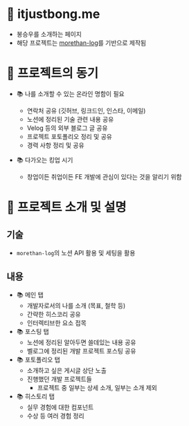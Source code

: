 # 📌 itjustbong.me

- 봉승우를 소개하는 페이지
- 해당 프로젝트는 [morethan-log](https://github.com/morethanmin/morethan-log)를 기반으로 제작됨

# 📌 프로젝트의 동기

- 📚 나를 소개할 수 있는 온라인 명함이 필요

  - 연락처 공유 (깃허브, 링크드인, 인스타, 이메일)
  - 노션에 정리된 기술 관련 내용 공유
  - Velog 등의 외부 블로그 글 공유
  - 프로젝트 포토폴리오 정리 및 공유
  - 경력 사항 정리 및 공유

- 📚 다가오는 킹업 시기
  - 창업이든 취업이든 FE 개발에 관심이 있다는 것을 알리기 위함

# 📌 프로젝트 소개 및 설명

## 기술

- `morethan-log`의 노션 API 활용 및 세팅을 활용

## 내용

- 📚 메인 탭
  - 개발자로서의 나를 소개 (목표, 철학 등)
  - 간략한 히스코리 공유
  - 인터렉티브한 요소 접목
- 📚 포스팅 탭
  - 노션에 정리된 알아두면 쓸데있는 내용 공유
  - 벨로그에 정리된 개발 프로젝트 포스팅 공유
- 📚 포토폴리오 탭
  - 소개하고 싶은 게시글 상단 노출
  - 진행했던 개발 프로젝트들
    - 프로젝트 중 일부는 상세 소개, 일부는 소개 제외
- 📚 히스토리 탭
  - 실무 경험에 대한 컴포넌트
  - 수상 등 여러 경험 정리
